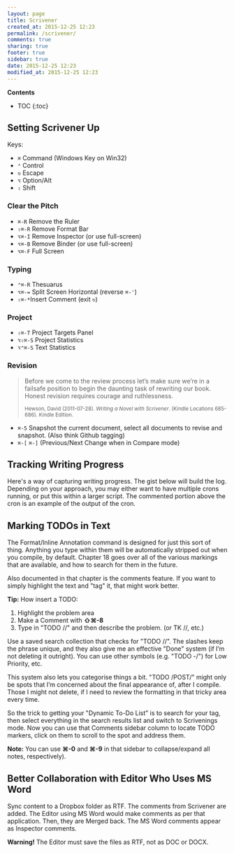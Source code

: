 ```yaml
---
layout: page
title: Scrivener
created_at: 2015-12-25 12:23
permalink: /scrivener/
comments: true
sharing: true
footer: true
sidebar: true
date: 2015-12-25 12:23
modified_at: 2015-12-25 12:23
---
```


**Contents**

* TOC
{:toc}


## Setting Scrivener Up

Keys:

* `⌘` Command (Windows Key on Win32)
* `⌃` Control
* `⎋` Escape
* `⌥` Option/Alt
* `⇧` Shift

### Clear the Pitch

* `⌘-R` Remove the Ruler  
* `⇧⌘-R` Remove Format Bar 
* `⌥⌘-I` Remove Inspector   (or use full-screen)
* `⌥⌘-B` Remove Binder      (or use full-screen)
* `⌥⌘-F` Full Screen       

### Typing

* `⌃⌘-R` Thesuarus 
* `⌥⌘-=` Split Screen Horizontal (reverse `⌘-'`)
* `⇧⌘-*`Insert Comment  (exit `⎋`)

### Project 

* `⇧⌘-T` Project Targets Panel
* `⌥⇧⌘-S` Project Statistics
* `⌥⌃⌘-S` Text Statistics

### Revision

<blockquote><p>Before we come to the review process let’s make sure we’re in a failsafe position to begin the daunting task of rewriting our book. Honest revision requires courage and ruthlessness.</p>
<div><small>Hewson, David (2011-07-28). <em>Writing a Novel with Scrivener</em>. (Kindle Locations 685-686). Kindle Edition.</small></div>
</blockquote>

* `⌘-5` Snapshot the current document, select all documents to revise and snapshot. (Also think Github tagging)
* `⌘-[` `⌘-]` (Previous/Next Change when in Compare mode)
 
## Tracking Writing Progress

Here's a way of capturing writing progress. The gist below will build the log. Depending on your approach, you may either want to have multiple crons running, or put this within a larger script. The commented portion above the cron is an example of the output of the cron.

<script src="https://gist.github.com/Merovex/38a5d12dcf043be97c9e.js"></script>

## Marking TODOs in Text

The Format/Inline Annotation command is designed for just this sort of thing. Anything you type within them will be automatically stripped out when you compile, by default. Chapter 18 goes over all of the various markings that are available, and how to search for them in the future.

Also documented in that chapter is the comments feature. If you want to simply highlight the text and "tag" it, that might work better. 

<div class="alert alert-info" role="alert">
  <span class="fa fa-exclamation-circle" aria-hidden="true"></span>
  <strong>Tip:</strong> How insert a TODO:
  <ol>
    <li>Highlight the problem area</li>
    <li>Make a Comment with <strong>⇧⌘-8</strong></li>
    <li>Type in "TODO //" and then describe the problem. (or TK //, etc.)</li>
  </ol>
</div>

Use a saved search collection that checks for "TODO //". The slashes keep the phrase unique, and they also give me an effective "Done" system (if I’m not deleting it outright). You can use other symbols (e.g. "TODO -/") for Low Priority, etc.

This system also lets you categorise things a bit. "TODO /POST/" might only be spots that I’m concerned about the final appearance of, after I compile. Those I might not delete, if I need to review the formatting in that tricky area every time.

So the trick to getting your "Dynamic To-Do List" is to search for your tag, then select everything in the search results list and switch to Scrivenings mode. Now you can use that Comments sidebar column to locate TODO markers, click on them to scroll to the spot and address them. 

<div class="alert alert-info" role="alert">
  <span class="fa fa-exclamation-circle" aria-hidden="true"></span>
  <strong>Note:</strong> You can use <strong>⌘-0</strong> and <strong>⌘-9</strong> in that sidebar to collapse/expand all notes, respectively).</div>


## Better Collaboration with Editor Who Uses MS Word

Sync content to a Dropbox folder as RTF. The comments from Scrivener are added. The Editor using MS Word would make comments as per that application. Then, they are Merged back. The MS Word comments appear as Inspector comments.

<div class="alert alert-warning" role="alert">
  <span class="fa fa-exclamation-triangle" aria-hidden="true"></span>
  <strong>Warning!</strong> The Editor must save the files as RTF, not as DOC or DOCX.
</div>

